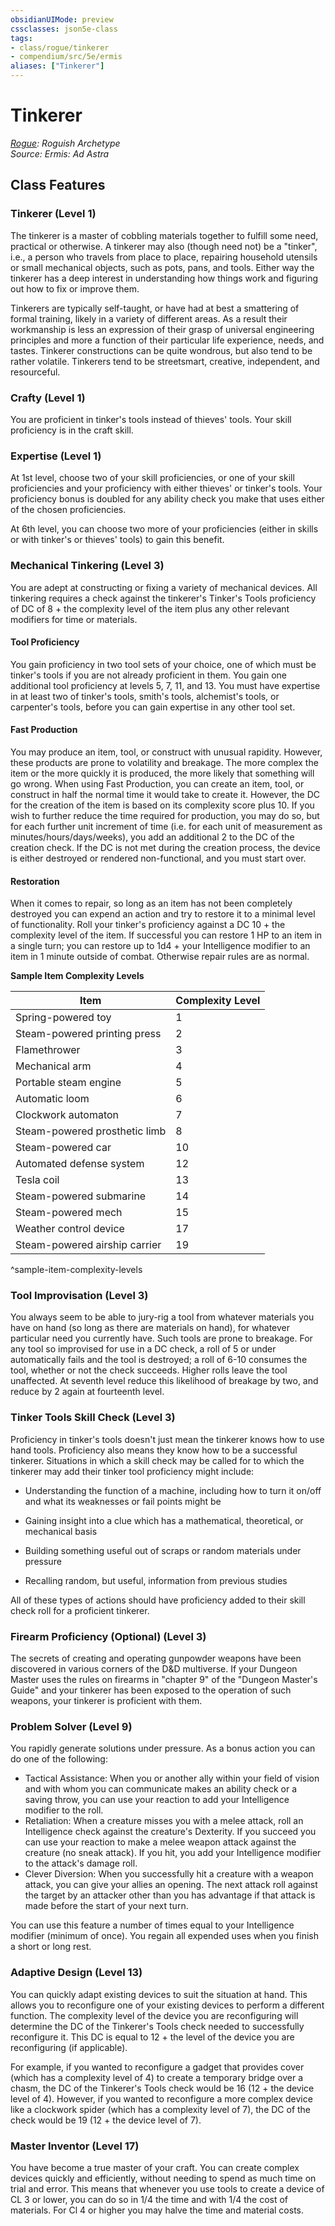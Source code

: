 ```yaml
---
obsidianUIMode: preview
cssclasses: json5e-class
tags:
- class/rogue/tinkerer
- compendium/src/5e/ermis
aliases: ["Tinkerer"]
---
```

# Tinkerer
*[Rogue](../../5e-compendium/classes/rogue.md#): Roguish Archetype*  
*Source: Ermis: Ad Astra*  


## Class Features

### Tinkerer (Level 1)

The tinkerer is a master of cobbling materials together to fulfill some need, practical or otherwise. A tinkerer may also (though need not) be a "tinker", i.e., a person who travels from place to place, repairing household utensils or small mechanical objects, such as pots, pans, and tools. Either way the tinkerer has a deep interest in understanding how things work and figuring out how to fix or improve them.

Tinkerers are typically self-taught, or have had at best a smattering of formal training, likely in a variety of different areas. As a result their workmanship is less an expression of their grasp of universal engineering principles and more a function of their particular life experience, needs, and tastes. Tinkerer constructions can be quite wondrous, but also tend to be rather volatile. Tinkerers tend to be streetsmart, creative, independent, and resourceful.

### Crafty (Level 1)

You are proficient in tinker's tools instead of thieves' tools. Your skill proficiency is in the craft skill.

### Expertise (Level 1)

At 1st level, choose two of your skill proficiencies, or one of your skill proficiencies and your proficiency with either thieves' or tinker's tools. Your proficiency bonus is doubled for any ability check you make that uses either of the chosen proficiencies.

At 6th level, you can choose two more of your proficiencies (either in skills or with tinker's or thieves' tools) to gain this benefit.

### Mechanical Tinkering (Level 3)

You are adept at constructing or fixing a variety of mechanical devices. All tinkering requires a check against the tinkerer's Tinker's Tools proficiency of DC of 8 + the complexity level of the item plus any other relevant modifiers for time or materials.

#### Tool Proficiency


You gain proficiency in two tool sets of your choice, one of which must be tinker's tools if you are not already proficient in them. You gain one additional tool proficiency at levels 5, 7, 11, and 13. You must have expertise in at least two of tinker's tools, smith's tools, alchemist's tools, or carpenter's tools, before you can gain expertise in any other tool set.

#### Fast Production


You may produce an item, tool, or construct with unusual rapidity. However, these products are prone to volatility and breakage. The more complex the item or the more quickly it is produced, the more likely that something will go wrong. When using Fast Production, you can create an item, tool, or construct in half the normal time it would take to create it. However, the DC for the creation of the item is based on its complexity score plus 10. If you wish to further reduce the time required for production, you may do so, but for each further unit increment of time (i.e. for each unit of measurement as minutes/hours/days/weeks), you add an additional 2 to the DC of the creation check. If the DC is not met during the creation process, the device is either destroyed or rendered non-functional, and you must start over.

#### Restoration


When it comes to repair, so long as an item has not been completely destroyed you can expend an action and try to restore it to a minimal level of functionality. Roll your tinker's proficiency against a DC 10 + the complexity level of the item. If successful you can restore 1 HP to an item in a single turn; you can restore up to 1d4 + your Intelligence modifier to an item in 1 minute outside of combat. Otherwise repair rules are as normal.

**Sample Item Complexity Levels**

| Item | Complexity Level |
|------|------------------|
| Spring-powered toy | 1 |
| Steam-powered printing press | 2 |
| Flamethrower | 3 |
| Mechanical arm | 4 |
| Portable steam engine | 5 |
| Automatic loom | 6 |
| Clockwork automaton | 7 |
| Steam-powered prosthetic limb | 8 |
| Steam-powered car | 10 |
| Automated defense system | 12 |
| Tesla coil | 13 |
| Steam-powered submarine | 14 |
| Steam-powered mech | 15 |
| Weather control device | 17 |
| Steam-powered airship carrier | 19 |
^sample-item-complexity-levels

### Tool Improvisation (Level 3)

You always seem to be able to jury-rig a tool from whatever materials you have on hand (so long as there are materials on hand), for whatever particular need you currently have. Such tools are prone to breakage. For any tool so improvised for use in a DC check, a roll of 5 or under automatically fails and the tool is destroyed; a roll of 6-10 consumes the tool, whether or not the check succeeds. Higher rolls leave the tool unaffected. At seventh level reduce this likelihood of breakage by two, and reduce by 2 again at fourteenth level.

### Tinker Tools Skill Check (Level 3)

Proficiency in tinker's tools doesn't just mean the tinkerer knows how to use hand tools. Proficiency also means they know how to be a successful tinkerer. Situations in which a skill check may be called for to which the tinkerer may add their tinker tool proficiency might include:

- Understanding the function of a machine, including how to turn it on/off and what its weaknesses or fail points might be

- Gaining insight into a clue which has a mathematical, theoretical, or mechanical basis

- Building something useful out of scraps or random materials under pressure

- Recalling random, but useful, information from previous studies

All of these types of actions should have proficiency added to their skill check roll for a proficient tinkerer.

### Firearm Proficiency (Optional) (Level 3)

The secrets of creating and operating gunpowder weapons have been discovered in various corners of the D&D multiverse. If your Dungeon Master uses the rules on firearms in "chapter 9" of the "Dungeon Master's Guide" and your tinkerer has been exposed to the operation of such weapons, your tinkerer is proficient with them.

### Problem Solver (Level 9)

You rapidly generate solutions under pressure. As a bonus action you can do one of the following:

- Tactical Assistance: When you or another ally within your field of vision and with whom you can communicate makes an ability check or a saving throw, you can use your reaction to add your Intelligence modifier to the roll.  
- Retaliation: When a creature misses you with a melee attack, roll an Intelligence check against the creature's Dexterity. If you succeed you can use your reaction to make a melee weapon attack against the creature (no sneak attack). If you hit, you add your Intelligence modifier to the attack's damage roll.  
- Clever Diversion: When you successfully hit a creature with a weapon attack, you can give your allies an opening. The next attack roll against the target by an attacker other than you has advantage if that attack is made before the start of your next turn.  

You can use this feature a number of times equal to your Intelligence modifier (minimum of once). You regain all expended uses when you finish a short or long rest.

### Adaptive Design (Level 13)

You can quickly adapt existing devices to suit the situation at hand. This allows you to reconfigure one of your existing devices to perform a different function. The complexity level of the device you are reconfiguring will determine the DC of the Tinkerer's Tools check needed to successfully reconfigure it. This DC is equal to 12 + the level of the device you are reconfiguring (if applicable).

For example, if you wanted to reconfigure a gadget that provides cover (which has a complexity level of 4) to create a temporary bridge over a chasm, the DC of the Tinkerer's Tools check would be 16 (12 + the device level of 4). However, if you wanted to reconfigure a more complex device like a clockwork spider (which has a complexity level of 7), the DC of the check would be 19 (12 + the device level of 7).

### Master Inventor (Level 17)

You have become a true master of your craft. You can create complex devices quickly and efficiently, without needing to spend as much time on trial and error. This means that whenever you use tools to create a device of CL 3 or lower, you can do so in 1/4 the time and with 1/4 the cost of materials. For Cl 4 or higher you may halve the time and material costs.